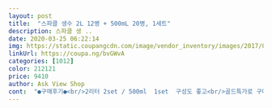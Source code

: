 ```yaml
---
layout: post 
title:  "스파클 생수 2L 12병 + 500mL 20병, 1세트" 
description: 스파클 생 ..
date: 2020-03-25 06:22:14 
img: https://static.coupangcdn.com/image/vendor_inventory/images/2017/08/08/17/1/a38569c5-769f-4db5-8ac0-2e0f94c83401.jpg 
linkUrl: https://coupa.ng/bvGWvA 
categories: [1012] 
color: 212121 
price: 9410 
author: Ask View Shop 
cont:  "●구매후기●<br/>2리터 2set / 500ml  1set  구성도 좋고<br/>골드특가로 구매했어요.<br/><br/>다마시면 또 살거에용 ~~~~ㅎㅎㅎㅎㅎㅎ<br/>물 사는게 힘들었는데<br/>물맛 까다로운 남편이 선택한<br/>물병도 적당히 힘이 있고<br/>물이 참 맛이좋아요~~~<br/>수원지도 좋고,<br/>스파클 "네츄럴" 미네랄 워터입니다!<br/>스파클 주문중 역대 초스피드 총알 배송이었어요 ㅎㅎ<br/>아침에 받았어요.<br/><br/>앞으로도 계속 스파클 사랑 쭉~입니다!!<br/>요새코로나로인해,밖에나가서생수사는거 힘들어서<br/>이렇게 구매하거나니까 속도 편하고 좋네요 ㅎㅎ<br/>저녁에 자면서 주문했는데<br/>" 
---
```

